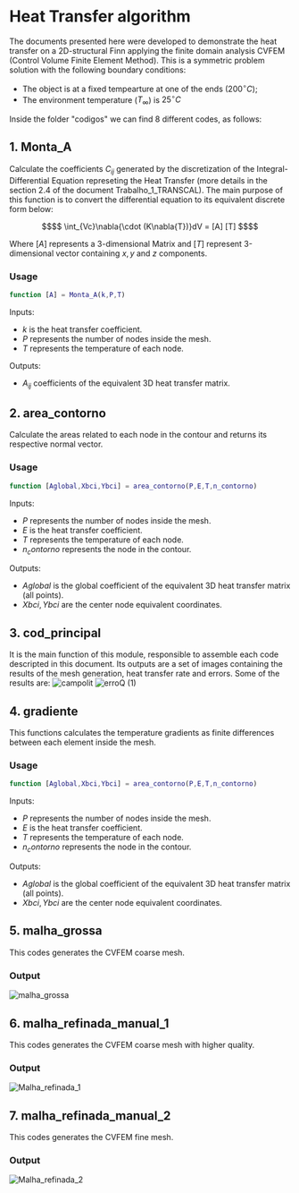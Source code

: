 # Heat Transfer algorithm

The documents presented here were developed to demonstrate the heat transfer on a 2D-structural Finn applying the finite domain analysis CVFEM (Control Volume Finite Element Method). This is a symmetric problem solution with the following boundary conditions:
- The object is at a fixed tempearture at one of the ends ($200^\circ C$);
- The environment temperature ($T_\infty$) is $25^\circ C$

Inside the folder "codigos" we can find 8 different codes, as follows:
## 1. Monta_A
Calculate the coefficients $C_{ij}$ generated by the discretization of the Integral-Differential Equation represeting the Heat Transfer (more details in the section 2.4 of the document Trabalho_1_TRANSCAL). The main purpose of this function is to convert the differential equation to its equivalent discrete form below:
```math
$$ \int_{Vc}\nabla{\cdot (K\nabla{T})}dV = [A] [T] $$
```
Where $[A]$ represents a 3-dimensional Matrix and $[T]$ represent 3-dimensional vector containing $x,y$ and $z$ components.

### Usage

```MATLAB
function [A] = Monta_A(k,P,T)

```
Inputs:
- $k$ is the heat transfer coefficient.
- $P$ represents the number of nodes inside the mesh.
- $T$ represents the temperature of each node.

Outputs:
- $A_{ij}$ coefficients of the equivalent 3D heat transfer matrix.
 
## 2. area_contorno
Calculate the areas related to each node in the contour and returns its respective normal vector.

### Usage

```MATLAB
function [Aglobal,Xbci,Ybci] = area_contorno(P,E,T,n_contorno)

```

Inputs:
- $P$ represents the number of nodes inside the mesh.
- $E$ is the heat transfer coefficient.
- $T$ represents the temperature of each node.
- $n_contorno$ represents the node in the contour.


Outputs:
- $Aglobal$  is the global coefficient of the equivalent 3D heat transfer matrix (all points).
- $Xbci,Ybci$ are the center node equivalent coordinates.

## 3. cod_principal
It is the main function of this module, responsible to assemble each code descripted in this document. Its outputs are a set of images containing the results of the mesh generation, heat transfer rate and errors.
Some of the results are:
![campolit](https://github.com/user-attachments/assets/78f25d48-f8ef-4445-9d6a-ba12a77d1ccb)
![erroQ (1)](https://github.com/user-attachments/assets/8a2f539a-64fb-40af-a8e6-7ab69bc068ca)



## 4. gradiente 
This functions calculates the temperature gradients as finite differences between each element inside the mesh.

### Usage
```MATLAB
function [Aglobal,Xbci,Ybci] = area_contorno(P,E,T,n_contorno)

```

Inputs:
- $P$ represents the number of nodes inside the mesh.
- $E$ is the heat transfer coefficient.
- $T$ represents the temperature of each node.
- $n_contorno$ represents the node in the contour.


Outputs:
- $Aglobal$  is the global coefficient of the equivalent 3D heat transfer matrix (all points).
- $Xbci,Ybci$ are the center node equivalent coordinates.

## 5. malha_grossa
This codes generates the CVFEM coarse mesh.

### Output
![malha_grossa](https://github.com/user-attachments/assets/2fe438cd-364c-4a0e-8b97-78d6dd757993)


## 6. malha_refinada_manual_1 
This codes generates the CVFEM coarse mesh with higher quality.

### Output
![Malha_refinada_1](https://github.com/user-attachments/assets/776e8373-adba-49c2-987e-890270195e31)


## 7. malha_refinada_manual_2 
This codes generates the CVFEM fine mesh.

### Output
![Malha_refinada_2](https://github.com/user-attachments/assets/23fe03b2-0169-4811-9806-eed300a0a381)

